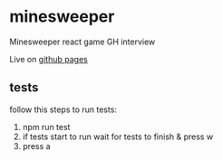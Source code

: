 # minesweeper

Minesweeper react game GH interview

Live on [github pages](https://alontzafari.github.io/minesweeper/)

## tests
follow this steps to run tests:

1. npm run test
2. if tests start to run wait for tests to finish & press w
3. press a 
